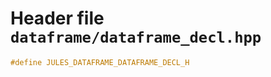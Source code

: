 ---
---

# Header file `dataframe/dataframe_decl.hpp`<a id="dataframe/dataframe_decl.hpp"></a>

``` cpp
#define JULES_DATAFRAME_DATAFRAME_DECL_H
```
